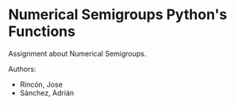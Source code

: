 # Numerical Semigroups Python's Functions
Assignment about Numerical Semigroups.

Authors:  
 - Rincón, Jose
 - Sánchez, Adrián
